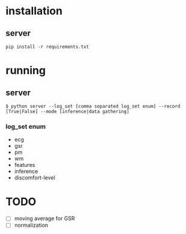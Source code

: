 # installation
## server
```
pip install -r requirements.txt
```

# running
## server
```
$ python server --log_set [comma separated log_set enum] --record [True|False] --mode [inference|data gathering]
```
### log_set enum
- ecg
- gsr
- pm
- wm
- features
- inference
- discomfort-level


# TODO
- [ ] moving average for GSR
- [ ] normalization
